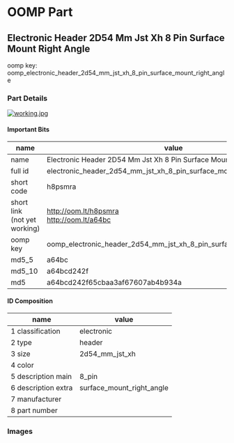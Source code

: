 # OOMP Part  
## Electronic Header 2D54 Mm Jst Xh 8 Pin Surface Mount Right Angle  
  
oomp key: oomp_electronic_header_2d54_mm_jst_xh_8_pin_surface_mount_right_angle  
  
### Part Details  
  
[![working.jpg](working_600.jpg)](working.jpg)  
  
#### Important Bits  
| name | value | 
| --- | --- | 
| name | Electronic Header 2D54 Mm Jst Xh 8 Pin Surface Mount Right Angle | 
| full id | electronic_header_2d54_mm_jst_xh_8_pin_surface_mount_right_angle | 
| short code | h8psmra | 
| short link<br>(not yet working) | http://oom.lt/h8psmra<br>http://oom.lt/a64bc | 
| oomp key | oomp_electronic_header_2d54_mm_jst_xh_8_pin_surface_mount_right_angle | 
| md5_5 | a64bc | 
| md5_10 | a64bcd242f | 
| md5 | a64bcd242f65cbaa3af67607ab4b934a | 
#### ID Composition  
| name | value | 
| --- | --- | 
| 1 classification | electronic | 
| 2 type | header | 
| 3 size | 2d54_mm_jst_xh | 
| 4 color |  | 
| 5 description main | 8_pin | 
| 6 description extra | surface_mount_right_angle | 
| 7 manufacturer |  | 
| 8 part number |  | 
### Images  
